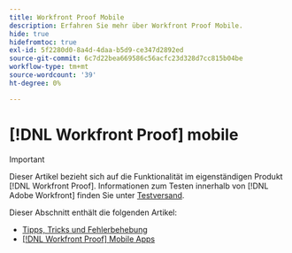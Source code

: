 ```yaml
---
title: Workfront Proof Mobile
description: Erfahren Sie mehr über Workfront Proof Mobile.
hide: true
hidefromtoc: true
exl-id: 5f2280d0-8a4d-4daa-b5d9-ce347d2892ed
source-git-commit: 6c7d22bea669586c56acfc23d328d7cc815b04be
workflow-type: tm+mt
source-wordcount: '39'
ht-degree: 0%

---
```


# [!DNL Workfront Proof] mobile

>[!IMPORTANT]
>
>Dieser Artikel bezieht sich auf die Funktionalität im eigenständigen Produkt [!DNL Workfront Proof]. Informationen zum Testen innerhalb von [!DNL Adobe Workfront] finden Sie unter [Testversand](../../review-and-approve-work/proofing/proofing.md).

Dieser Abschnitt enthält die folgenden Artikel:

* [Tipps, Tricks und Fehlerbehebung](https://experience.workfront.com/s/article/Tips-tricks-and-troubleshooting-1369688232)
* [[!DNL Workfront Proof] Mobile Apps](https://experience.workfront.com/s/article/Workfront-Proof-mobile-app-1302522751)
